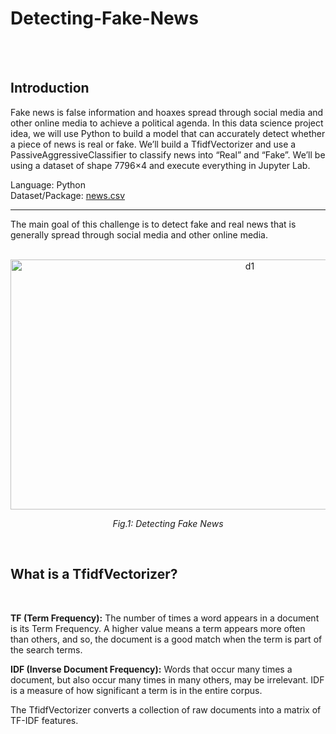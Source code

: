 # Detecting-Fake-News
<br /><br />
## Introduction

Fake news is false information and hoaxes spread through social media and other online media to achieve a political agenda. In this data science project idea, we will use Python to build a model that can accurately detect whether a piece of news is real or fake. We’ll build a TfidfVectorizer and use a PassiveAggressiveClassifier to classify news into “Real” and “Fake”. We’ll be using a dataset of shape 7796×4 and execute everything in Jupyter Lab.

Language: Python <br />
Dataset/Package: [news.csv](https://github.com/Mina-Rahmanian/Detecting-fake-news/blob/main/news.csv)

----------------------------------------------------------------------------------------------------
The main goal of this challenge is to detect fake and real news that is generally spread through social media and other online media.
<br /><br />

<p align="center">
<img width="750" height="400" alt="d1" src="https://user-images.githubusercontent.com/71558720/195906991-db366e95-8769-4c6d-af5e-50ef819be7ec.PNG">
</p>
<p align="center">
<em>Fig.1: Detecting Fake News</em>
</p> <br /> 


## What is a TfidfVectorizer?
<br />

**TF (Term Frequency):** The number of times a word appears in a document is its Term Frequency. A higher value means a term appears more often than others, and so, the document is a good match when the term is part of the search terms.

**IDF (Inverse Document Frequency):** Words that occur many times a document, but also occur many times in many others, may be irrelevant. IDF is a measure of how significant a term is in the entire corpus.

The TfidfVectorizer converts a collection of raw documents into a matrix of TF-IDF features.

